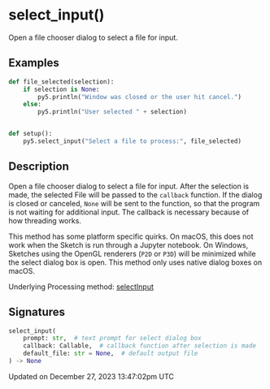 # select_input()

Open a file chooser dialog to select a file for input.

## Examples

<div class="example-table">

<div class="example-row"><div class="example-cell-image">

</div><div class="example-cell-code">

```python
def file_selected(selection):
    if selection is None:
        py5.println("Window was closed or the user hit cancel.")
    else:
        py5.println("User selected " + selection)


def setup():
    py5.select_input("Select a file to process:", file_selected)
```

</div></div>

</div>

## Description

Open a file chooser dialog to select a file for input. After the selection is made, the selected File will be passed to the `callback` function. If the dialog is closed or canceled, `None` will be sent to the function, so that the program is not waiting for additional input. The callback is necessary because of how threading works.

This method has some platform specific quirks. On macOS, this does not work when the Sketch is run through a Jupyter notebook. On Windows, Sketches using the OpenGL renderers (`P2D` or `P3D`) will be minimized while the select dialog box is open. This method only uses native dialog boxes on macOS.

Underlying Processing method: [selectInput](https://processing.org/reference/selectInput_.html)

## Signatures

```python
select_input(
    prompt: str,  # text prompt for select dialog box
    callback: Callable,  # callback function after selection is made
    default_file: str = None,  # default output file
) -> None
```

Updated on December 27, 2023 13:47:02pm UTC
